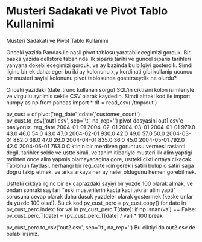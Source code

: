 # Musteri Sadakati ve Pivot Tablo Kullanimi


Musteri Sadakati ve Pivot Tablo Kullanimi




Onceki yazida Pandas ile nasil pivot tablosu yaratabilecegimizi gorduk. Bir baska yazida dellstore tabaninda ilk siparis tarihi ve guncel siparis tarihleri yanyana dokebilecegimizi gorduk, ve ay bazinda bu bilgiyi gosterdik. Simdi ilginc bir ek daha: eger bu iki ay kolonunu x,y kordinati gibi kullanip ucuncu bir musteri sayisi kolonunu pivot tablosunda gosterseydik ne olurdu?

Onceki yazidaki (date_trunc kullanan sorgu) SQL'in ciktisini kolon isimleriyle ve virgullu ayrilmis sekile CSV olarak kaydedin. Simdi alttaki kod ile
import numpy as np
from pandas import *
df = read_csv('/tmp/out')

pv_cust = df.pivot('reg_date','cdate','customer_count')
pv_cust.to_csv('out1.csv',  sep='\t', na_rep='')
pivot dosyasini out1.csv'e basiyoruz.
reg_date        2004-01-01      2004-02-01      2004-03-01
2004-01-01      979.0   43.0    46.0    54.0    43.0    47.0
2004-02-01              930.0   42.0    49.0    57.0    50.0
2004-03-01                      882.0   38.0    47.0    26.0
2004-04-01                              835.0   36.0    45.0
2004-05-01                                      792.0   42.0
2004-06-01                                              763.0
Ciktinin bir merdiven goruntusu vermesi raslanti degil, tarihler solde ve ustte sirali, ve tanim itibariyle musteri ilk alim yaptigi tarihten once alim yapmis olamayacagina gore, ustteki cikti ortaya cikacak. Tablonun faydasi, herhangi bir reg_date icin gerekli satiri bulup o satiri saga dogru takip etmek, ve arka arkaya her ay neler oldugunu hemen gorebilmek.

Ustteki ciktiya ilginc bir ek caprazdaki sayiyi bir yuzde 100 olarak almak, ve ondan sonraki sayilari "eski musterilerin kacta kaci tekrar alim yapti" sorusuna cevap olarak daha dusuk yuzdeler olarak gostermek (keske onlar da yuzde 100 olsa!). Bu ek kod
pv_cust_perc = pv_cust.copy()
for date in pv_cust_perc.index:
for val in pv_cust_perc.T[date]:
    if np.isnan(val) == False:
        pv_cust_perc.T[date] = (pv_cust_perc.T[date] / val) * 100
        break

pv_cust_perc.to_csv('out2.csv',  sep='\t', na_rep='')
Bu ciktiyi da out2.csv de bulabilirsiniz.




